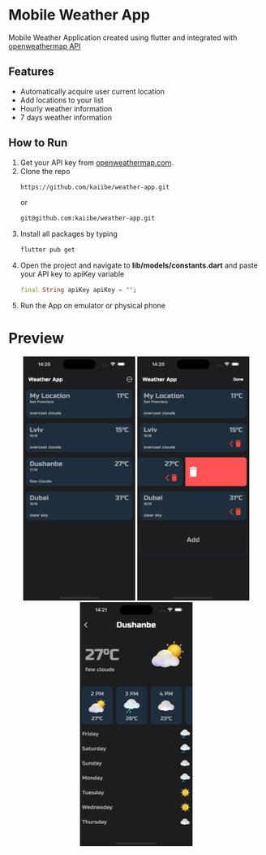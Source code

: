 # Mobile Weather App

<p>Mobile Weather Application created using flutter and integrated with <a href="https://openweathermap.org/api/">openweathermap API</a> </p>

## Features

- Automatically acquire user current location
- Add locations to your list
- Hourly weather information
- 7 days weather information

## How to Run

1. Get your API key from <a href="https://openweathermap.org/api/">openweathermap.com</a>.
2. Clone the repo
   ```sh
   https://github.com/kaiibe/weather-app.git
   ```
   or
   ```sh
   git@github.com:kaiibe/weather-app.git
   ```
3. Install all packages by typing
   ```sh
   flutter pub get
   ```
4. Open the project and navigate to **lib/models/constants.dart** and paste your API key to apiKey variable
   ```dart
   final String apiKey apiKey = "";
   ```
5. Run the App on emulator or physical phone 

# Preview

<p align="center">
<img src="/assets/screenshots/homepage.png" height="480px"/> <img src="/assets/screenshots/editmode.png" height="480px" /> <img src="/assets/screenshots/detailedweather.png" height="480px" />
</p>
